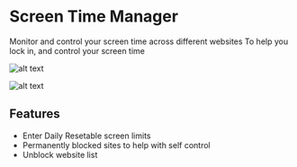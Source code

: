 # Screen Time Manager

Monitor and control your screen time across different websites
To help you lock in, and control your screen time

![alt text](https://cloud-76smcha44-hack-club-bot.vercel.app/0image.png)

![alt text](https://cloud-76smcha44-hack-club-bot.vercel.app/1image.png)

## Features

- Enter Daily Resetable screen limits
- Permanently blocked sites to help with self control
- Unblock website list
